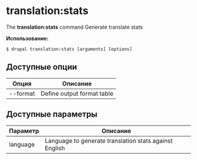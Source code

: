 # translation:stats
The **translation:stats** command Generate translate stats

**Использование:**
```
$ drupal translation:stats [arguments] [options] 
```

## Доступные опции
Опция | Описание
-------|-------------
--format | Define output format table|markdown

## Доступные параметры
Параметр | Описание
---------|-------------
language | Language to generate translation stats against English
